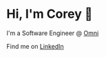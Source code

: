 # Hi, I'm Corey 👋

I'm a Software Engineer @ <a href="https://www.exploreomni.com">Omni</a>

Find me on <a href="https://www.linkedin.com/in/coreyruderman/">LinkedIn</a>
